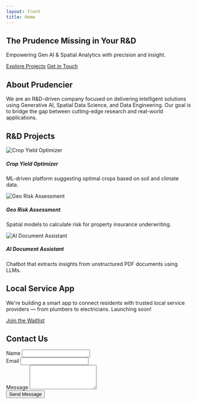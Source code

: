 ```yaml
---
layout: front
title: Home
---
```


<!-- Hero Section -->
<section class="hero">
  <div class="container">
    <h1 class="display-4">The Prudence Missing in Your R&D</h1>
    <p class="lead">Empowering Gen AI & Spatial Analytics with precision and insight.</p>
    <a href="#projects" class="btn btn-primary btn-lg me-2">Explore Projects</a>
    <a href="#contact" class="btn btn-outline-light btn-lg">Get in Touch</a>
  </div>
</section>

<!-- About Section -->
<section id="about" class="container py-5">
  <h2 class="section-title text-center">About Prudencier</h2>
  <p class="text-center">We are an R&D-driven company focused on delivering intelligent solutions using Generative AI, Spatial Data Science, and Data Engineering. Our goal is to bridge the gap between cutting-edge research and real-world applications.</p>
</section>

<!-- Projects Section -->
<section id="projects" class="container py-5">
  <h2 class="section-title text-center">R&D Projects</h2>
  <div class="row">
    <div class="col-md-4">
      <div class="card project-card">
        <img src="{{ site.baseurl }}/img/project1.jpg" class="card-img-top" alt="Crop Yield Optimizer">
        <div class="card-body">
          <h5 class="card-title">Crop Yield Optimizer</h5>
          <p class="card-text">ML-driven platform suggesting optimal crops based on soil and climate data.</p>
        </div>
      </div>
    </div>
    <div class="col-md-4">
      <div class="card project-card">
        <img src="{{ site.baseurl }}/img/project2.jpg" class="card-img-top" alt="Geo Risk Assessment">
        <div class="card-body">
          <h5 class="card-title">Geo Risk Assessment</h5>
          <p class="card-text">Spatial models to calculate risk for property insurance underwriting.</p>
        </div>
      </div>
    </div>
    <div class="col-md-4">
      <div class="card project-card">
        <img src="{{ site.baseurl }}/img/project3.jpg" class="card-img-top" alt="AI Document Assistant">
        <div class="card-body">
          <h5 class="card-title">AI Document Assistant</h5>
          <p class="card-text">Chatbot that extracts insights from unstructured PDF documents using LLMs.</p>
        </div>
      </div>
    </div>
  </div>
</section>

<!-- Local App Section -->
<section id="service" class="container py-5">
  <h2 class="section-title text-center">Local Service App</h2>
  <div class="text-center">
    <p>We're building a smart app to connect residents with trusted local service providers — from plumbers to electricians. Launching soon!</p>
    <a href="#" class="btn btn-warning">Join the Waitlist</a>
  </div>
</section>

<!-- Contact Section -->
<section id="contact" class="container py-5">
  <h2 class="section-title text-center">Contact Us</h2>
  <div class="row justify-content-center">
    <div class="col-md-6">
      <form>
        <div class="mb-3">
          <label for="name" class="form-label">Name</label>
          <input type="text" class="form-control" id="name">
        </div>
        <div class="mb-3">
          <label for="email" class="form-label">Email</label>
          <input type="email" class="form-control" id="email">
        </div>
        <div class="mb-3">
          <label for="message" class="form-label">Message</label>
          <textarea class="form-control" id="message" rows="4"></textarea>
        </div>
        <button type="submit" class="btn btn-dark">Send Message</button>
      </form>
    </div>
  </div>
</section>
